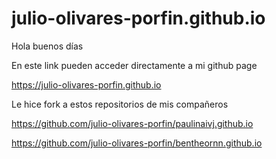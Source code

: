 # julio-olivares-porfin.github.io

Hola buenos días



En este link pueden acceder directamente a mi github page

https://julio-olivares-porfin.github.io


Le hice fork a estos repositorios de mis compañeros


https://github.com/julio-olivares-porfin/paulinaivj.github.io 


https://github.com/julio-olivares-porfin/bentheornn.github.io
